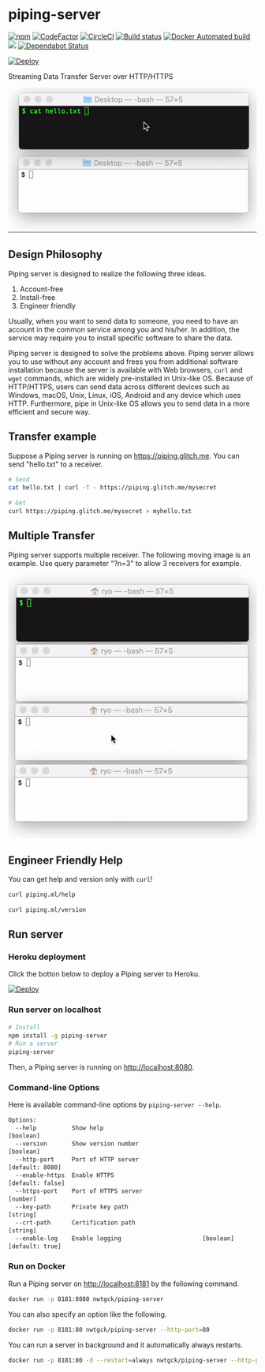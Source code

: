 # piping-server
[![npm](https://img.shields.io/npm/v/piping-server.svg)](https://www.npmjs.com/package/piping-server) [![CodeFactor](https://www.codefactor.io/repository/github/nwtgck/piping-server/badge)](https://www.codefactor.io/repository/github/nwtgck/piping-server) [![CircleCI](https://circleci.com/gh/nwtgck/piping-server.svg?style=shield)](https://circleci.com/gh/nwtgck/piping-server) [![Build status](https://ci.appveyor.com/api/projects/status/g075o30d5pp4m0pa?svg=true)](https://ci.appveyor.com/project/nwtgck/piping-server) [![Docker Automated build](https://img.shields.io/docker/automated/nwtgck/piping-server.svg)](https://hub.docker.com/r/nwtgck/piping-server/)
 [![](https://images.microbadger.com/badges/image/nwtgck/piping-server.svg)](https://microbadger.com/images/nwtgck/piping-server "Get your own image badge on microbadger.com") [![Dependabot Status](https://api.dependabot.com/badges/status?host=github&repo=nwtgck/piping-server)](https://dependabot.com)
 
 [![Deploy](https://www.herokucdn.com/deploy/button.svg)](https://heroku.com/deploy)

Streaming Data Transfer Server over HTTP/HTTPS

![piping server transfer](demo_images/piping-server.gif)

## Design Philosophy

Piping server is designed to realize the following three ideas. 

1. Account-free
1. Install-free
1. Engineer friendly

Usually, when you want to send data to someone, you need to have an account in the common service among you and his/her.
In addition, the service may require you to install specific software to share the data.


Piping server is designed to solve the problems above.
Piping server allows you to use without any account and frees you from additional software installation because the server is available with Web browsers, `curl` and `wget` commands, which are widely pre-installed in Unix-like OS.
Because of HTTP/HTTPS, users can send data across different devices such as Windows, macOS, Unix, Linux, iOS, Android and any device which uses HTTP. 
Furthermore, pipe in Unix-like OS allows you to send data in a more efficient and secure way.

## Transfer example

Suppose a Piping server is running on <https://piping.glitch.me>. You can send "hello.txt" to a receiver.

```bash
# Send
cat hello.txt | curl -T - https://piping.glitch.me/mysecret
```

```bash
# Get
curl https://piping.glitch.me/mysecret > myhello.txt 
```

## Multiple Transfer

Piping server supports multiple receiver. The following moving image is an example. Use query parameter "?n=3" to allow 3 receivers for example.

![Piping server multiple transfer](demo_images/piping-server-multi-transfer.gif)

## Engineer Friendly Help

You can get help and version only with `curl`!

```bash
curl piping.ml/help
```

```bash
curl piping.ml/version
```

## Run server

### Heroku deployment

Click the botton below to deploy a Piping server to Heroku.

[![Deploy](https://www.herokucdn.com/deploy/button.svg)](https://heroku.com/deploy)


### Run server on localhost

```bash
# Install
npm install -g piping-server
# Run a server
piping-server
```
Then, a Piping server is running on <http://localhost:8080>.

### Command-line Options

Here is available command-line options by `piping-server --help`.

```
Options:
  --help          Show help                                            [boolean]
  --version       Show version number                                  [boolean]
  --http-port     Port of HTTP server                            [default: 8080]
  --enable-https  Enable HTTPS                                  [default: false]
  --https-port    Port of HTTPS server                                  [number]
  --key-path      Private key path                                      [string]
  --crt-path      Certification path                                    [string]
  --enable-log    Enable logging                       [boolean] [default: true]
```

### Run on Docker

Run a Piping server on <http://localhost:8181> by the following command.

```bash
docker run -p 8181:8080 nwtgck/piping-server
```

You can also specify an option like the following.

```bash
docker run -p 8181:80 nwtgck/piping-server --http-port=80
```

You can run a server in background and it automatically always restarts.

```bash
docker run -p 8181:80 -d --restart=always nwtgck/piping-server --http-port=80
```
